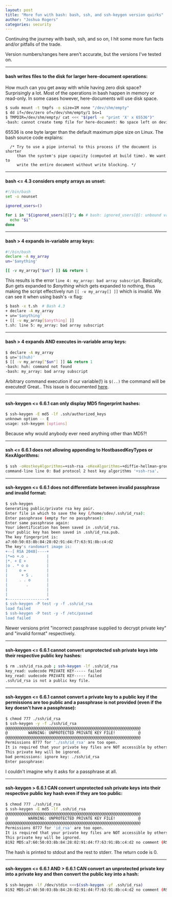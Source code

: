 ```yaml
---
layout: post
title: "More fun with bash: bash, ssh, and ssh-keygen version quirks"
author: "Joshua Rogers"
categories: security
---
```


Continuing the journey with bash, ssh, and so on, I hit some more fun facts and/or pitfalls of the trade.

Version numbers/ranges here aren't accurate, but the versions I've tested on.

---
#### bash writes files to the disk for larger here-document operations:
How much can you get away with while having zero disk space? Surprisingly a lot. Most of the operations in bash happen in memory or read-only. In some cases however, here-documents will use disk space. 
```bash
$ sudo mount -t tmpfs -o size=1M none "/dev/shm/empty"
$ dd if=/dev/zero of=/dev/shm/empty/1 bs=1
$ TMPDIR=/dev/shm/empty/ cat <<< "$(perl -e "print 'X' x 65536")"
-bash: cannot create temp file for here-document: No space left on device
```
65536 is one byte larger than the default maximum pipe size on Linux. The bash source code explains:
```
  /* Try to use a pipe internal to this process if the document is shorter
     than the system's pipe capacity (computed at build time). We want to
     write the entire document without write blocking. */
```

---
####  bash <= 4.3 considers empty arrays as unset:
```bash
#!/bin/bash
set -o nounset

ignored_users=()

for i in "${ignored_users[@]}"; do # bash: ignored_users[@]: unbound variable
  echo "$i"
done
```

---
#### bash > 4 expands in-variable array keys:
```bash
#!/bin/bash
declare -A my_array
un='$anything'

[[ -v my_array["$un"] ]] && return 1
```

This results is the error `line 4: my_array: bad array subscript`. Basically, _\$un_ gets expanded to _\$anything_ which gets expanded to nothing, thus making the script effectively run `[[ -v my_array[] ]]` which is invalid. We can see it when using bash's -x flag:
```bash
$ bash -x t.sh  # Bash 4.3
+ declare -A my_array
+ un='$anything'
+ [[ -v my_array[$anything] ]]
t.sh: line 5: my_array: bad array subscript
```

---
#### bash > 4 expands AND executes in-variable array keys:
```bash
$ declare -A my_array
$ un='$(huh)'
$ [[ -v my_array["$un"] ]] && return 1
-bash: huh: command not found
-bash: my_array: bad array subscript
```

Arbitrary command execution if our variable(!) is `$(..)` the command will be executed! Great.. This issue is documented [here](https://mywiki.wooledge.org/BashPitfalls#A.5B.5B_-v_hash.5B.24key.5D_.5D.5D).

---
#### ssh-keygen <= 6.6.1 can only display MD5 fingerprint hashes:
```bash
$ ssh-keygen -E md5 -lf .ssh/authorized_keys
unknown option -- E
usage: ssh-keygen [options]
```
Because why would anybody ever need anything other than MD5?!

---
#### ssh <= 6.6.1 does not allowing appending to HostbasedKeyTypes or KexAlgorithms:
```bash
$ ssh -oHostkeyAlgorithms=+ssh-rsa -oKexAlgorithms=+diffie-hellman-group1-sha1 host
command-line line 0: Bad protocol 2 host key algorithms '+ssh-rsa'.
```

---
#### ssh-keygen <= 6.6.1 does not differentiate between invalid passphrase and invalid format:
```bash
$ ssh-keygen
Generating public/private rsa key pair.
Enter file in which to save the key (/home/sdev/.ssh/id_rsa):
Enter passphrase (empty for no passphrase): 
Enter same passphrase again: 
Your identification has been saved in .ssh/id_rsa.
Your public key has been saved in .ssh/id_rsa.pub.
The key fingerprint is:
a7:60:50:03:8b:84:28:02:91:d4:f7:63:91:8b:c4:d2
The key's randomart image is:
+--[ RSA 2048]----+
|*=o +.o .        |
|*. + E +         |
|o . * o o        |
|     o =         |
|      + S .      |
|     . . o       |
|        .        |
|                 |
|                 |
+-----------------+
$ ssh-keygen -P test -y -f .ssh/id_rsa
load failed
$ ssh-keygen -P test -y -f /etc/passwd
load failed
```

Newer versions print "incorrect passphrase supplied to decrypt private key" and "invalid format" respectively.

---
#### ssh-keygen <= 6.6.1 cannot convert unprotected ssh private keys into their respective public key hashes:
```bash
$ rm .ssh/id_rsa.pub ; ssh-keygen -lf .ssh/id_rsa
key_read: uudecode PRIVATE KEY----- failed
key_read: uudecode PRIVATE KEY----- failed
.ssh/id_rsa is not a public key file.
```

---
#### ssh-keygen <= 6.6.1 cannot convert a private key to a public key if the permissions are too public and a passphrase is not provided (even if the key doesn't have a passphrase):
```bash
$ chmod 777 ./ssh/id_rsa
$ ssh-keygen -y -f ./ssh/id_rsa 
@@@@@@@@@@@@@@@@@@@@@@@@@@@@@@@@@@@@@@@@@@@@@@@@@@@@@@@@@@@
@         WARNING: UNPROTECTED PRIVATE KEY FILE!          @
@@@@@@@@@@@@@@@@@@@@@@@@@@@@@@@@@@@@@@@@@@@@@@@@@@@@@@@@@@@
Permissions 0777 for './ssh/id_rsa' are too open.
It is required that your private key files are NOT accessible by others.
This private key will be ignored.
bad permissions: ignore key: ./ssh/id_rsa
Enter passphrase: 
```

I couldn't imagine why it asks for a passphrase at all.

---
####  ssh-keygen > 6.6.1 CAN convert unprotected ssh private keys into their respective public key hash even if they are too public:
```bash
$ chmod 777 ./ssh/id_rsa
$ ssh-keygen -E md5 -lf .ssh/id_rsa
@@@@@@@@@@@@@@@@@@@@@@@@@@@@@@@@@@@@@@@@@@@@@@@@@@@@@@@@@@@
@         WARNING: UNPROTECTED PRIVATE KEY FILE!          @
@@@@@@@@@@@@@@@@@@@@@@@@@@@@@@@@@@@@@@@@@@@@@@@@@@@@@@@@@@@
Permissions 0777 for 'id_rsa' are too open.
It is required that your private key files are NOT accessible by others.
This private key will be ignored.
8192 MD5:a7:60:50:03:8b:84:28:02:91:d4:f7:63:91:8b:c4:d2 no comment (RSA)
```

The hash is printed to stdout and the rest to stderr. The return code is 0.

---
#### ssh-keygen <= 6.6.1 AND > 6.6.1 CAN convert an unprotected private key into a private key and then convert the public key into a hash:

```bash
$ ssh-keygen -lf /dev/stdin <<<$(ssh-keygen -yf .ssh/id_rsa)
8192 MD5:a7:60:50:03:8b:84:28:02:91:d4:f7:63:91:8b:c4:d2 no comment (RSA)
```


